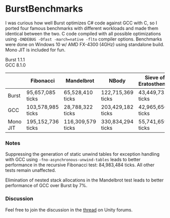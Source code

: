 # BurstBenchmarks
I was curious how well Burst optimizes C# code against GCC with C, so I ported four famous benchmarks with different workloads and made them identical between the two. C code compiled with all possible optimizations using `-DNDEBUG -Ofast -march=native -flto` compiler options. Benchmarks were done on Windows 10 w/ AMD FX-4300 (4GHz) using standalone build. Mono JIT is included for fun.

Burst 1.1.1<br/>
GCC 8.1.0

|          | Fibonacci         | Mandelbrot        | NBody             | Sieve of Eratosthenes |
|----------|-------------------|-------------------|-------------------|-----------------------|
| Burst    | 95,657,085 ticks  | 65,528,410 ticks  | 122,715,369 ticks | 43,449,732 ticks      |
| GCC      | 103,578,985 ticks | 28,788,322 ticks  | 203,429,182 ticks | 42,965,656 ticks      |
| Mono JIT | 195,152,736 ticks | 116,309,579 ticks | 330,834,294 ticks | 55,741,659 ticks      |

### Notes
Suppressing the generation of static unwind tables for exception handling with GCC using `-fno-asynchronous-unwind-tables` leads to better performance in the recursive Fibonacci test: 84,983,484 ticks. All other tests remain unaffected.

Elimination of nested stack allocations in the Mandelbrot test leads to better performance of GCC over Burst by 7%.

### Discussion
Feel free to join the discussion in the [thread](https://forum.unity.com/threads/benchmarking-burst-against-gcc-machine-code-fibonacci-mandelbrot-nbody.715133/) on Unity forums.
